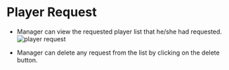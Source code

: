 # Player Request

- Manager can view the requested player list that he/she had requested.
![player request](/screenshots/player_request.png)

- Manager can delete any request from the list by clicking on the delete button.